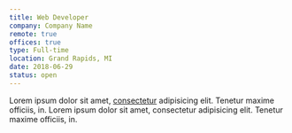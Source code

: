 ```yaml
---
title: Web Developer
company: Company Name
remote: true
offices: true
type: Full-time
location: Grand Rapids, MI
date: 2018-06-29
status: open
---
```


Lorem ipsum dolor sit amet, [consectetur](http://google.com) adipisicing elit. Tenetur maxime officiis, in. Lorem ipsum dolor sit amet, consectetur adipisicing elit. Tenetur maxime officiis, in.
